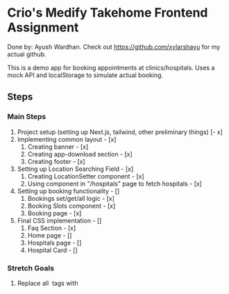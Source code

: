 # Crio's Medify Takehome Frontend Assignment

Done by: Ayush Wardhan. Check out https://github.com/xylarshayu for my actual github.

This is a demo app for booking appointments at clinics/hospitals.
Uses a mock API and localStorage to simulate actual booking.

## Steps

### Main Steps
1. Project setup (setting up Next.js, tailwind, other preliminary things) [- x]
2. Implementing common layout - [x]
    1. Creating banner - [x]
    2. Creating app-download section - [x]
    3. Creating footer - [x]
3. Setting up Location Searching Field - [x]
    1. Creating LocationSetter component - [x]
    2. Using component in "/hospitals" page to fetch hospitals - [x]
4. Setting up booking functionality - []
    1. Bookings set/get/all logic - [x]
    2. Booking Slots component - [x]
    3. Booking page - [x]
5. Final CSS implementation - []
    1. Faq Section - [x]
    2. Home page - []
    3. Hospitals page - []
    4. Hospital Card - []

### Stretch Goals
1. Replace all <img /> tags with <Image />
